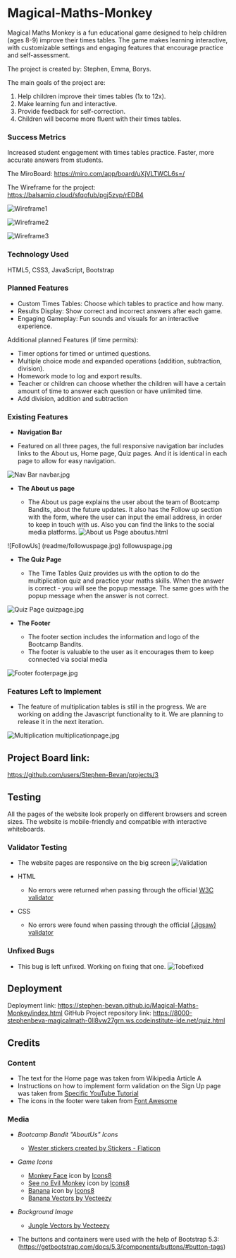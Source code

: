 # Magical-Maths-Monkey


Magical Maths Monkey is a fun educational game designed to help children (ages 8-9) improve their times tables. The game makes learning interactive, with customizable settings and engaging features that encourage practice and self-assessment.

The project is created by: Stephen, Emma, Borys.

The main goals of the project are: 
1. Help children improve their times tables (1x to 12x).
2. Make learning fun and interactive.
3. Provide feedback for self-correction.
4. Children will become more fluent with their times tables.


### Success Metrics
Increased student engagement with times tables practice.
Faster, more accurate answers from students.

The MiroBoard: 
https://miro.com/app/board/uXjVLTWCL6s=/ 

The Wireframe for the project: 
https://balsamiq.cloud/sfqofub/pgj5zvp/rEDB4

![Wireframe1](readme/wireframe1.jpg)


![Wireframe2](readme/wireframe2.jpg)


![Wireframe3](readme/wireframe3.jpg)



### Technology Used
HTML5,
CSS3,
JavaScript,
Bootstrap 


### Planned Features

- Custom Times Tables: Choose which tables to practice and how many.
- Results Display: Show correct and incorrect answers after each game.
- Engaging Gameplay: Fun sounds and visuals for an interactive experience.

Additional planned Features (if time permits):
- Timer options for timed or untimed questions.
- Multiple choice mode and expanded operations (addition, subtraction, division).
- Homework mode to log and export results.
- Teacher or children can choose whether the children will have a certain amount of time to answer each question or have unlimited time.
- Add division, addition and subtraction

### Existing Features

- __Navigation Bar__

 - Featured on all three pages, the full responsive navigation bar includes links to the About us, Home page, Quiz pages. And  it is identical in each page to allow for easy navigation.

![Nav Bar](readme/navbar.jpg)
navbar.jpg 

- __The About us page__

  - The About us page explains the user about the team of Bootcamp Bandits, about the future updates. It also has the Follow up section with the form, where the user can input the email address, in order to keep in touch with us. Also you can find the links to the social media platforms. 
  ![About us Page](readme/aboutuspage.jpg)
aboutus.html 

![FollowUs] (readme/followuspage.jpg) 
followuspage.jpg 


- __The Quiz Page__

  - The Time Tables Quiz provides us with the option to do the multiplication quiz and practice your maths skills. When the answer is correct - you will see the popup message. The same goes with the popup message when the answer is not correct.

![Quiz Page](readme/quizpage.jpg)
quizpage.jpg


- __The Footer__ 

  - The footer section includes the information and logo of the Bootcamp Bandits.
  - The footer is valuable to the user as it encourages them to keep connected via social media

![Footer](readme/footerpage.jpg)
footerpage.jpg


### Features Left to Implement

- The feature of multiplication tables is still in the progress. We are working on adding the Javascript functionality to it. We are planning to release it in the next iteration.

![Multiplication](readme/multiplicationpage.jpg)
multiplicationpage.jpg

## Project Board link: 
https://github.com/users/Stephen-Bevan/projects/3  
 
## Testing 

All the pages of the website look properly on different browsers and screen sizes. 
The website is mobile-friendly and compatible with interactive whiteboards. 


### Validator Testing 
- The website pages are responsive on the big screen 
![Validation](readme/bigscreenvalid.jpg)

- HTML
  - No errors were returned when passing through the official [W3C validator](https://validator.w3.org/nu/?doc=https%3A%2F%2Fcode-institute-org.github.io%2Flove-running-2.0%2Findex.html)
- CSS
  - No errors were found when passing through the official [(Jigsaw) validator](https://jigsaw.w3.org/css-validator/validator?uri=https%3A%2F%2Fvalidator.w3.org%2Fnu%2F%3Fdoc%3Dhttps%253A%252F%252Fcode-institute-org.github.io%252Flove-running-2.0%252Findex.html&profile=css3svg&usermedium=all&warning=1&vextwarning=&lang=en#css)

### Unfixed Bugs

- This bug is left unfixed. Working on fixing that one.
![Tobefixed](readme/tobefixed.jpg)

## Deployment

Deployment link: https://stephen-bevan.github.io/Magical-Maths-Monkey/index.html 
GitHub Project repository link: https://8000-stephenbeva-magicalmath-0ll8vw27grn.ws.codeinstitute-ide.net/quiz.html 


## Credits 

### Content 

- The text for the Home page was taken from Wikipedia Article A
- Instructions on how to implement form validation on the Sign Up page was taken from [Specific YouTube Tutorial](https://www.youtube.com/)
- The icons in the footer were taken from [Font Awesome](https://fontawesome.com/)

### Media

- *Bootcamp Bandit "AboutUs" Icons*
  * <a href=">https://www.flaticon.com/free-stickers/wester" title="wester stickers">Wester stickers created by Stickers - Flaticon</a>
- *Game Icons*
  * <a target="_blank" href="https://icons8.com/icon/w8U4rsGOoXWB/monkey-face">Monkey Face</a> icon by <a target="_blank" href="https://icons8.com">Icons8</a>
  * <a target="_blank" href="https://icons8.com/icon/32xJTtC6pbOL/see-no-evil-monkey">See no Evil Monkey</a> icon by <a target="_blank" href="https://icons8.com">Icons8</a>
  * <a target="_blank" href="https://icons8.com/icon/p7YHa8almDEQ/banana">Banana</a> icon by <a target="_blank" href="https://icons8.com">Icons8</a>
  * <a href="https://www.vecteezy.com/free-vector/banana">Banana Vectors by Vecteezy</a>
- *Background Image*
  * <a href="https://www.vecteezy.com/free-vector/jungle">Jungle Vectors by Vecteezy</a>

 - The buttons and containers were used with the help of Bootstrap 5.3:
(https://getbootstrap.com/docs/5.3/components/buttons/#button-tags) 

